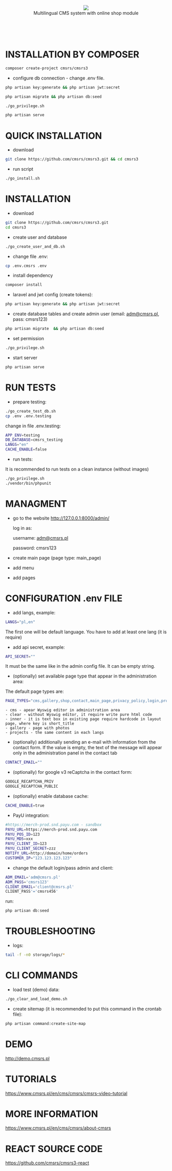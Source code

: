 <p align="center">
    <img src="http://www.cmsrs.pl/images/cms/logo_cmsrs.png"><br/>
    Multilingual CMS system with online shop module 
</p>
</br>
</br>
</br>


# INSTALLATION BY COMPOSER

```bash
composer create-project cmsrs/cmsrs3
```

* configure db connection - change .env file.

```bash
php artisan key:generate && php artisan jwt:secret
```

```bash
php artisan migrate && php artisan db:seed
```

```bash
./go_privilege.sh
```

```bash
php artisan serve
```


# QUICK INSTALLATION

* download
 
```bash
git clone https://github.com/cmsrs/cmsrs3.git && cd cmsrs3
```

* run script 

```bash
./go_install.sh
```

# INSTALLATION

* download
 
```bash
git clone https://github.com/cmsrs/cmsrs3.git
cd cmsrs3
```

* create user and database

```bash
./go_create_user_and_db.sh
```
 
* change file .env:
 
```bash
cp .env.cmsrs .env
```

* install dependency

```bash
composer install
```

* laravel and jwt config (create tokens):

```bash
php artisan key:generate && php artisan jwt:secret
```
 
* create database tables and create admin user (email: adm@cmsrs.pl, pass: cmsrs123) 

```bash
php artisan migrate  && php artisan db:seed
```
 
* set permission 
 
```bash
./go_privilege.sh
```
 
* start server
 
```bash
php artisan serve
```

# RUN TESTS

* prepare testing:

```bash
./go_create_test_db.sh
cp .env .env.testing 
```
 
change in file .env.testing:

```bash
APP_ENV=testing
DB_DATABASE=cmsrs_testing
LANGS="en"
CACHE_ENABLE=false
```

* run tests: 

It is recommended to run tests on a clean instance (without images)

```bash
./go_privilege.sh
./vendor/bin/phpunit
```

# MANAGMENT

* go to the website http://127.0.0.1:8000/admin/

    log in as:

    username: adm@cmsrs.pl

    password: cmsrs123

* create main page (page type: main_page)

* add menu
    
* add pages   
 
# CONFIGURATION .env FILE

* add langs, example:

```bash
LANGS="pl,en"
```

The first one will be default language.
You have to add at least one lang (it is require)

* add api secret, example:
```bash
API_SECRET=""
```

It must be the same like in the admin config file.
It can be empty string.

* (optionally) set available page type that appear in the administration area: 

The default page types are:
```bash
PAGE_TYPES="cms,gallery,shop,contact,main_page,privacy_policy,login,projects,clear,checkout,register,home,shoppingsuccess,search,forgot,inner"
```


    - cms - apear Wyswig editor in administration area
    - clear - without Wyswig editor, it require write pure html code
    - inner - it is text box in existing page require hardcode in layout page, where key is short_title
    - gallery - page with photos
    - projects - the same content in each langs


* (optionally) additionally sending an e-mail with information from the contact form.
If the value is empty, the text of the message will appear only in the administration panel in the contact tab

```bash
CONTACT_EMAIL=""
```


* (optionally) for google v3 reCaptcha in the contact form: 

```bash
GOOGLE_RECAPTCHA_PRIV
GOOGLE_RECAPTCHA_PUBLIC
```
 
* (optionally) enable database cache: 

```bash
CACHE_ENABLE=true
```

* PayU integration:

```bash
#https://merch-prod.snd.payu.com - sandbox
PAYU_URL=https://merch-prod.snd.payu.com
PAYU_POS_ID=123
PAYU_MD5=xxx
PAYU_CLIENT_ID=123
PAYU_CLIENT_SECRET=zzz
NOTIFY_URL=http://domain/home/orders
CUSTOMER_IP="123.123.123.123"
```

* change the default login/pass admin and client:


```bash
ADM_EMAIL='adm@cmsrs.pl'
ADM_PASS='cmsrs123'
CLIENT_EMAIL='client@cmsrs.pl'
CLIENT_PASS'='cmsrs456'
```

run:

```bash
php artisan db:seed
```


# TROUBLESHOOTING

* logs:

```bash
tail -f -n0 storage/logs/*
```

# CLI COMMANDS 

* load test (demo) data: 

```bash
./go_clear_and_load_demo.sh
```

* create sitemap (it is recommended to put this command in the crontab file): 

```bash
php artisan command:create-site-map
```

# DEMO

http://demo.cmsrs.pl

# TUTORIALS

https://www.cmsrs.pl/en/cms/cmsrs/cmsrs-video-tutorial

# MORE INFORMATION

https://www.cmsrs.pl/en/cms/cmsrs/about-cmsrs

# REACT SOURCE CODE

https://github.com/cmsrs/cmsrs3-react
